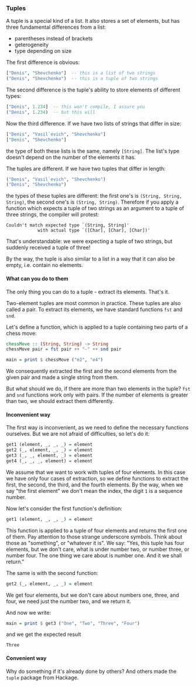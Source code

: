 ### Tuples ###

A tuple is a special kind of a list. It also stores a set of elements, but has three fundamental differences from a list:

* parentheses instead of brackets
* geterogeneity
* type depending on size

The first difference is obvious:

```haskell
["Denis", "Shevchenko"]  -- this is a list of two strings
("Denis", "Shevchenko")  -- this is a tuple of two strings
```

The second difference is the tuple's ability to store elements of different types:

```haskell
["Denis", 1.234]  -- this won't compile, I assure you
("Denis", 1.234)  -- but this will
```

Now the third difference. If we have two lists of strings that differ in size:

```haskell
["Denis", "Vasil`evich", "Shevchenko"]
["Denis", "Shevchenko"]
```

the type of both these lists is the same, namely `[String]`. The list's type doesn't depend on the number of the elements it has.

The tuples are different. If we have two tuples that differ in length:

```haskell
("Denis", "Vasil`evich", "Shevchenko")
("Denis", "Shevchenko")
```

the types of these tuples are different: the first one's is `(String, String, String)`, the second one's is `(String, String)`. Therefore if you apply a function which expects a tuple of two strings as an argument to a tuple of three strings, the compiler will protest:

```
Couldn't match expected type `(String, String)'
            with actual type `([Char], [Char], [Char])'
```

That's understandable: we were expecting a tuple of two strings, but suddenly received a tuple of three!

By the way, the tuple is also similar to a list in a way that it can also be empty, i.e. contain no elements.

#### What can you do to them ####

The only thing you can do to a tuple - extract its elements. That's it.

Two-element tuples are most common in practice. These tuples are also called a pair. To extract its elements, we have standard functions `fst` and `snd`.

Let's define a function, which is applied to a tuple containing two parts of a chess move:

```haskell
chessMove :: (String, String) -> String
chessMove pair = fst pair ++ "-" ++ snd pair

main = print $ chessMove ("e2", "e4")
```

We consequently extracted the first and the second elements from the given pair and made a single string from them.

But what should we do, if there are more than two elements in the tuple? `fst` and `snd` functions work only with pairs. If the number of elements is greater than two, we should extract them differently.

#### Inconvenient way ####

The first way is inconvenient, as we need to define the necessary functions ourselves. But we are not afraid of difficulties, so let's do it:

```haskell
get1 (element, _, _, _) = element
get2 (_, element, _, _) = element
get3 (_, _, element, _) = element
get4 (_, _, _, element) = element
```

We assume that we want to work with tuples of four elements. In this case we have only four cases of extraction, so we define functions to extract the first, the second, the third, and the fourth elements. By the way, when we say "the first element" we don't mean the index, the digit `1` is a sequence number.

Now let's consider the first function's definition:

```haskell
get1 (element, _, _, _) = element
```

This function is applied to a tuple of four elements and returns the first one of them. Pay attention to those strange underscore symbols. Think about those as "something", or "whatever it is". We say: "Yes, this tuple has four elements, but we don't care, what is under number two, or number three, or number four. The one thing we care about is number one. And it we shall return."

The same is with the second function:

```haskell
get2 (_, element, _, _) = element
```

We get four elements, but we don't care about numbers one, three, and four, we need just the number two, and we return it.

And now we write:

```haskell
main = print $ get3 ("One", "Two", "Three", "Four")
```

and we get the expected result

```
Three
```

#### Convenient way ####

Why do something if it's already done by others? And others made the `tuple` package from Hackage.

